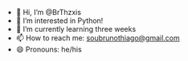 - 👋 Hi, I’m @BrThzxis
- 👀 I’m interested in Python!
- 🌱 I’m currently learning three weeks
- 📫 How to reach me: soubrunothiago@gmail.com
- 😄 Pronouns: he/his

<!---
BrThzxis/BrThzxis is a ✨ special ✨ repository because its `README.md` (this file) appears on your GitHub profile.
You can click the Preview link to take a look at your changes.
--->
